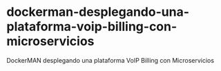 # dockerman-desplegando-una-plataforma-voip-billing-con-microservicios
DockerMAN desplegando una plataforma VoIP Billing con Microservicios
